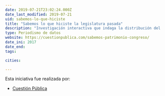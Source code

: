 ```yaml
---
date: 2019-07-21T23:02:24.000Z
date_last_modified: 2019-07-21
uid: sabemos-lo-que-hiciste
title: "Sabemos lo que hiciste la legislatura pasada"
description: "Investigación interactiva que indaga la distribución del patrimonio, la declaración de renta y las conexiones de poder en de algunos políticos en Colombia."
type: Periodismo de datos
website: https://cuestionpublica.com/sabemos-patrimonio-congreso/
date_ini: 2017
date_end: 
tags:

cities: 

---
```


Esta iniciativa fue realizada por:

- [Cuestión Pública](/i/cuestion-publica.html)
